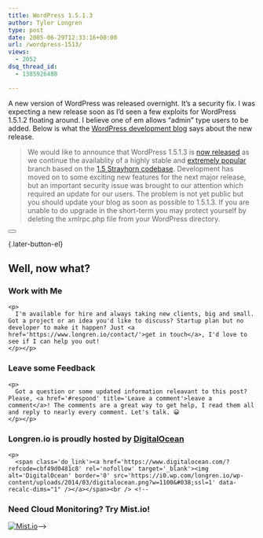 ```yaml
---
title: WordPress 1.5.1.3
author: Tyler Longren
type: post
date: 2005-06-29T12:33:16+00:00
url: /wordpress-1513/
views:
  - 2052
dsq_thread_id:
  - 1385926488

---
```

A new version of WordPress was released overnight. It&#8217;s a security fix. I was expecting a new release soon as I&#8217;d seen a few exploits for WordPress 1.5.1.2 floating around. I believe one of em allows &#8220;admin&#8221; type users to be added. Below is what the [WordPress development blog][1] says about the new release.

> We would like to announce that WordPress 1.5.1.3 is [now released][2] as we continue the availablity of a highly stable and [extremely popular][3] branch based on the [1.5 Strayhorn codebase][4]. Development has moved on to some exciting new features for the next major release, but an important security issue was brought to our attention which required an update for our users. The problem is not yet public but you should update your blog as soon as possible to 1.5.1.3. If you are unable to do upgrade in the short-term you may protect yourself by deleting the xmlrpc.php file from your WordPress directory.

<div class="wpulike wpulike-default " >
  <div class="wp_ulike_general_class wp_ulike_is_not_liked">
    <button type="button"
					aria-label="Like Button"
					data-ulike-id="1932"
					data-ulike-nonce="69c53293f8"
					data-ulike-type="likeThis"
					data-ulike-template="wpulike-default"
					data-ulike-display-likers="0"
					data-ulike-disable-pophover="0"
					class="wp_ulike_btn wp_ulike_put_image wp_likethis_1932"></button><span class="count-box"></span>
  </div>
</div>

[][5]{.later-button-el}

<div class='what-next'>
  <h2>
    Well, now what?
  </h2>
  
  <div class='hire'>
    <h3>
      Work with Me
    </h3>
    
    <p>
      I'm available for hire and always taking new clients, big and small. Got a project or an idea you'd like to discuss? Startup plan but no developer to make it happen? Just <a href='https://www.longren.io/contact/'>get in touch</a>, I'd love to see if I can help you out!
    </p></p>
  </div>
  
  <div class='hire'>
    <h3>
      Leave some Feedback
    </h3>
    
    <p>
      Got a question or some updated information releavant to this post? Please, <a href='#respond' title='Leave a comment'>leave a comment</a>! The comments are a great way to get help, I read them all and reply to nearly every comment. Let's talk. 😀
    </p></p>
  </div>
  
  <div class='now-what-bottom-ad'>
    <h3>
      Longren.io is proudly hosted by <a href='https://www.digitalocean.com/?refcode=cbf49d0481c8'>DigitalOcean</a>
    </h3>
    
    <p>
      <span class='do_link'><a href='https://www.digitalocean.com/?refcode=cbf49d0481c8' rel='nofollow' target='_blank'><img alt='DigitalOcean' border='0' src='https://i0.wp.com/longren.io/wp-content/uploads/2014/03/digitalocean.png?w=1100&#038;ssl=1' data-recalc-dims="1" /></a></span><br /> <!--

<h3>Need Cloud Monitoring? Try Mist.io!</h3>

<span class='do_link'><a href='http://mist.io/?ref=tyler' rel='nofollow' target='_blank'><img alt='Mist.io' border='0' src='https://i0.wp.com/longren.io/wp-content/uploads/2014/04/mistio.jpg?w=1100&#038;ssl=1' data-recalc-dims="1"></a></span>--></div> </div>

 [1]: http://wordpress.org/development/2005/06/wordpress-1513/
 [2]: http://wordpress.org/download/
 [3]: http://wordpress.org/download/counter/
 [4]: http://wordpress.org/development/2005/02/strayhorn/
 [5]: #